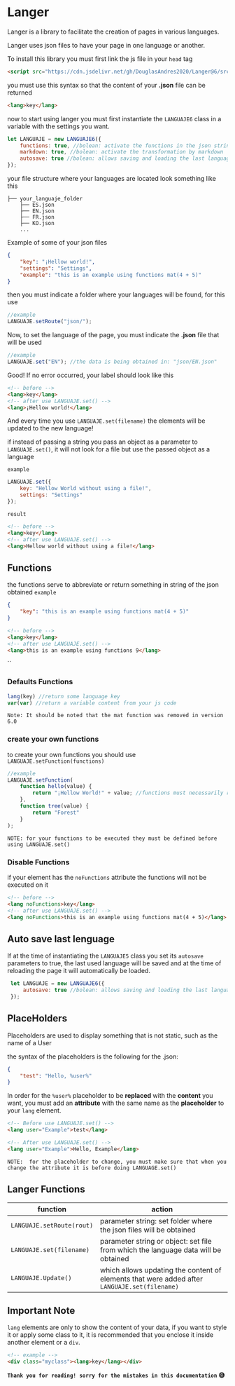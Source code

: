 # Langer
Langer is a library to facilitate the creation of pages in various languages.

Langer uses json files to have your page in one language or another.

To install this library you must first link the js file in your `head` tag
```html
<script src="https://cdn.jsdelivr.net/gh/DouglasAndres2020/Langer@6/src/Langer.min.js"></script>
```
you must use this syntax so that the content of your **.json** file can be returned
```html
<lang>key</lang>
```

now to start using langer you must first instantiate the `LANGUAJE6` class in a variable with the settings you want.
```js
let LANGUAJE = new LANGUAJE6({
    functions: true, //bolean: activate the functions in the json strings
    markdown: true, //bolean: activate the transformation by markdown
    autosave: true //bolean: allows saving and loading the last language selected by the user.
});
```
your file structure where your languages are located look something like this
```
├── your_languaje_folder
    ├── ES.json
    ├── EN.json
    ├── FR.json
    ├── KO.json
    ...
```
Example of some of your json files
```json
{
    "key": "¡Hellow world!",
    "settings": "Settings",
    "example": "this is an example using functions mat(4 + 5)"
}
```
then you must indicate a folder where your languages will be found, for this use
```js
//example
LANGUAJE.setRoute("json/");
```
Now, to set the language of the page, you must indicate the **.json** file that will be used
```js
//example
LANGUAJE.set("EN"); //the data is being obtained in: "json/EN.json"
```
Good! If no error occurred, your label should look like this
```html
<!-- before -->
<lang>key</lang>
<!-- after use LANGUAJE.set() -->
<lang>¡Hellow world!</lang>
```
And every time you use `LANGUAJE.set(filename)` the elements will be updated to the new language!  

if instead of passing a string you pass an object as a parameter to `LANGUAJE.set()`, it will not look for a file but use the passed object as a language  

`example`
```js
LANGUAJE.set({
    key: "Hellow World without using a file!",
    settings: "Settings"
}); 
``` 
`result`
```html
<!-- before -->
<lang>key</lang>
<!-- after use LANGUAJE.set() -->
<lang>Hellow world without using a file!</lang>
```

## Functions

the functions serve to abbreviate or return something in string of the json obtained
`example`
<br>
```json
{
    "key": "this is an example using functions mat(4 + 5)"
}
```

```html
<!-- before -->
<lang>key</lang>
<!-- after use LANGUAJE.set() -->
<lang>this is an example using functions 9</lang>
```
``


### Defaults Functions

```js
lang(key) //return some language key
var(var) //return a variable content from your js code
```

`Note: It should be noted that the mat function was removed in version 6.0`

### create your own functions
to create your own functions you should use `LANGUAJE.setFunction(functions)`
```js
//example
LANGUAJE.setFunction(
    function hello(value) {
        return "¡Hellow World!" + value; //functions must necessarily return something.
    },
    function tree(value) {
        return "Forest"
    }
);
```
`NOTE: for your functions to be executed they must be defined before using LANGUAJE.set()`

### Disable Functions
if your element has the `noFunctions` attribute the functions will not be executed on it
```html
<!-- before -->
<lang noFunctions>key</lang>
<!-- after use LANGUAJE.set() -->
<lang noFunctions>this is an example using functions mat(4 + 5)</lang>
```

## Auto save last lenguage
If at the time of instantiating the `LANGUAJE5` class you set its `autosave` parameters to true, the last used language will be saved and at the time of reloading the page it will automatically be loaded.
```js
 let LANGUAJE = new LANGUAJE6({
     autosave: true //bolean: allows saving and loading the last language selected by the user.
 });
```
## PlaceHolders
Placeholders are used to display something that is not static, such as the name of a User

the syntax of the placeholders is the following for the .json:

```json
{
    "test": "Hello, %user%"
}
```
In order for the `%user%` placeholder to be **replaced** with the **content** you want, you must add an **attribute** with the same name as the **placeholder** to your `lang` element.

```html
<!-- Before use LANGUAJE.set() -->
<lang user="Example">test</lang>

<!-- After use LANGUAJE.set() -->
<lang user="Example">Hello, Example</lang>
```
`NOTE: 
for the placeholder to change, you must make sure that when you change the attribute it is before doing LANGUAGE.set()`



## Langer Functions 
| function | action |
|---|---|
| `LANGUAJE.setRoute(rout)` | parameter string: set folder where the json files will be obtained |
| `LANGUAJE.set(filename)` | parameter string or object: set file from which the language data will be obtained |
| `LANGUAJE.Update()` | which allows updating the content of elements that were added after `LANGUAJE.set(filename)` |

## Important Note
`lang` elements are only to show the content of your data, if you want to style it or apply some class to it, it is recommended that you enclose it inside another element or a `div`.
```html
<!-- example -->
<div class="myclass"><lang>key</lang></div>
```

**`Thank you for reading! sorry for the mistakes in this documentation`  :sweat_smile:**




